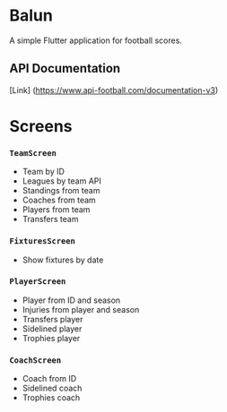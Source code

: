 # Balun

A simple Flutter application for football scores.

## API Documentation
[Link] (https://www.api-football.com/documentation-v3)

# Screens

### `TeamScreen`

* Team by ID
* Leagues by team API
* Standings from team
* Coaches from team
* Players from team
* Transfers team

### `FixturesScreen`

* Show fixtures by date

### `PlayerScreen`

* Player from ID and season
* Injuries from player and season
* Transfers player
* Sidelined player
* Trophies player

### `CoachScreen`

* Coach from ID
* Sidelined coach
* Trophies coach
